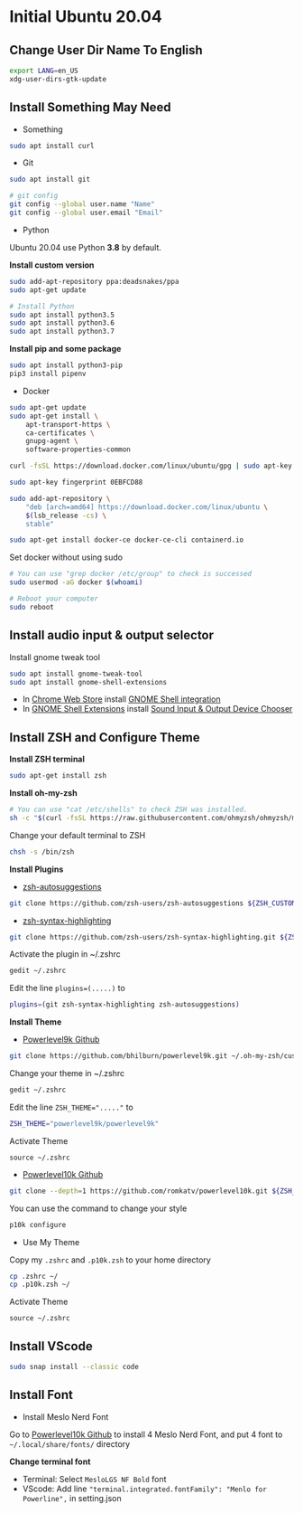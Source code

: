 # Initial Ubuntu 20.04
## Change User Dir Name To English
```sh
export LANG=en_US
xdg-user-dirs-gtk-update
```

## Install Something May Need
- Something
```sh
sudo apt install curl
```

- Git
```sh
sudo apt install git

# git config
git config --global user.name "Name"
git config --global user.email "Email"
```
- Python

Ubuntu 20.04 use Python **3.8** by default.

**Install custom version**
```sh
sudo add-apt-repository ppa:deadsnakes/ppa
sudo apt-get update

# Install Python
sudo apt install python3.5
sudo apt install python3.6
sudo apt install python3.7
```

**Install pip and some package**
```sh
sudo apt install python3-pip
pip3 install pipenv
```

- Docker
```sh
sudo apt-get update
sudo apt-get install \
    apt-transport-https \
    ca-certificates \
    gnupg-agent \
    software-properties-common

curl -fsSL https://download.docker.com/linux/ubuntu/gpg | sudo apt-key add -

sudo apt-key fingerprint 0EBFCD88

sudo add-apt-repository \
    "deb [arch=amd64] https://download.docker.com/linux/ubuntu \
    $(lsb_release -cs) \
    stable"

sudo apt-get install docker-ce docker-ce-cli containerd.io
```

Set docker without using sudo
```sh
# You can use "grep docker /etc/group" to check is successed
sudo usermod -aG docker $(whoami)

# Reboot your computer
sudo reboot
```

## Install audio input & output selector
Install gnome tweak tool
```sh
sudo apt install gnome-tweak-tool
sudo apt install gnome-shell-extensions
```
- In [Chrome Web Store](https://chrome.google.com/webstore/category/extensions) install [GNOME Shell integration](https://chrome.google.com/webstore/detail/gnome-shell-integration/gphhapmejobijbbhgpjhcjognlahblep)
- In [GNOME Shell Extensions](https://extensions.gnome.org) install [Sound Input & Output Device Chooser](https://extensions.gnome.org/extension/906/sound-output-device-chooser/)


## Install ZSH and Configure Theme
**Install ZSH terminal**
```sh
sudo apt-get install zsh
```

**Install oh-my-zsh**
```sh
# You can use "cat /etc/shells" to check ZSH was installed.
sh -c "$(curl -fsSL https://raw.githubusercontent.com/ohmyzsh/ohmyzsh/master/tools/install.sh)"
```

Change your default terminal to ZSH
```sh
chsh -s /bin/zsh
```
**Install Plugins**
- [zsh-autosuggestions](https://github.com/zsh-users/zsh-syntax-highlighting)
```sh
git clone https://github.com/zsh-users/zsh-autosuggestions ${ZSH_CUSTOM:-~/.oh-my-zsh/custom}/plugins/zsh-autosuggestions
```

- [zsh-syntax-highlighting](https://github.com/zsh-users/zsh-syntax-highlighting)
```sh
git clone https://github.com/zsh-users/zsh-syntax-highlighting.git ${ZSH_CUSTOM:-~/.oh-my-zsh/custom}/plugins/zsh-syntax-highlighting
```

Activate the plugin in ~/.zshrc
```sh
gedit ~/.zshrc
```

Edit the line `plugins=(.....)` to 
```sh
plugins=(git zsh-syntax-highlighting zsh-autosuggestions)
```

**Install Theme**
- [Powerlevel9k Github](https://github.com/Powerlevel9k/powerlevel9k)

```sh
git clone https://github.com/bhilburn/powerlevel9k.git ~/.oh-my-zsh/custom/themes/powerlevel9k
```

Change your theme in ~/.zshrc
```sh
gedit ~/.zshrc
```

Edit the line `ZSH_THEME="....."` to 
```sh
ZSH_THEME="powerlevel9k/powerlevel9k"
```
Activate Theme
```
source ~/.zshrc
```

- [Powerlevel10k Github](https://github.com/romkatv/powerlevel10k#meslo-nerd-font-patched-for-powerlevel10k)
```sh
git clone --depth=1 https://github.com/romkatv/powerlevel10k.git ${ZSH_CUSTOM:-$HOME/.oh-my-zsh/custom}/themes/powerlevel10k
```

You can use the command to change your style
```sh
p10k configure
```

- Use My Theme

Copy my `.zshrc` and `.p10k.zsh` to your home directory
```sh
cp .zshrc ~/
cp .p10k.zsh ~/
```

Activate Theme
```
source ~/.zshrc
```

## Install VScode
```sh
sudo snap install --classic code 
```

## Install Font
- Install Meslo Nerd Font

Go to [Powerlevel10k Github](https://github.com/romkatv/powerlevel10k#meslo-nerd-font-patched-for-powerlevel10k) to install 4 Meslo Nerd Font, and put 4 font to `~/.local/share/fonts/` directory

**Change terminal font**
- Terminal: Select `MesloLGS NF Bold` font
- VScode: Add line `"terminal.integrated.fontFamily": "Menlo for Powerline",` in setting.json